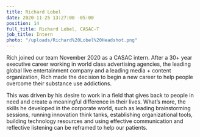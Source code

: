 ```yaml
---
title: Richard Lobel
date: 2020-11-25 13:27:00 -05:00
position: 14
full_title: Richard Lobel, CASAC-T
job_title: Intern
photo: "/uploads/Richard%20Lobel%20Headshot.png"
---
```


Rich joined our team November 2020 as a CASAC intern. After a 30+ year executive career working in world class advertising agencies, the leading global live entertainment company and a leading media + content organization, Rich made the decision to begin a new career to help people overcome their substance use addictions. 

 This was driven by his desire to work in a field that gives back to people in need and create a meaningful difference in their lives.  What’s more, the skills he developed in the corporate world, such as leading brainstorming sessions, running innovation think tanks, establishing organizational tools, building technology resources and using effective communication and reflective listening can be reframed to help our patients.   